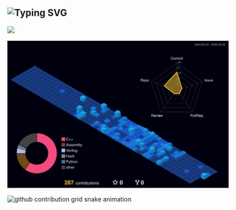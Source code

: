 ## ![Typing SVG](https://readme-typing-svg.demolab.com/?lines=Hi+there+👋;Welcome+to+my+GitHub😊)

![](http://github-profile-summary-cards.vercel.app/api/cards/profile-details?username=jlu005807&theme=tokyonight) 

![Personal 3D Metrics](./profile-3d-contrib/profile-night-view.svg)

<picture>
  <source media="(prefers-color-scheme: dark)" srcset="https://raw.githubusercontent.com/jlu005807/jlu005807/output/github-contribution-grid-snake-dark.svg">
  <img alt="github contribution grid snake animation" src="https://raw.githubusercontent.com/jlu005807/jlu00580/output/github-contribution-grid-snake.svg">
</picture>




